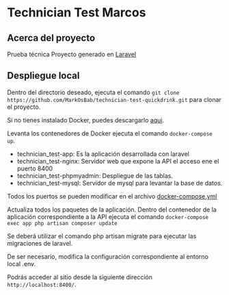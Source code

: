 # Technician Test Marcos

## Acerca del proyecto

Prueba técnica
Proyecto generado en [Laravel](https://laravel.com/)

## Despliegue local

Dentro del directorio deseado, ejecuta el comando ``` git clone https://github.com/MarkOsBab/technician-test-quickdrink.git ``` para clonar el proyecto.

Si no tienes instalado Docker, puedes descargarlo [aqui](https://docs.docker.com/desktop/).

Levanta los contenedores de Docker ejecuta el comando ``` docker-compose up ```.

* technician_test-app: Es la aplicación desarrollada con laravel
* technician_test-nginx: Servidor web que expone la API el acceso ene el puerto 8400
* technician_test-phpmyadmin: Despliegue de las tablas.
* technician_test-mysql: Servidor de mysql para levantar la base de datos.

Todos los puertos se pueden modificar en el archivo [docker-compose.yml](https://github.com/MarkOsBab/technician-test-quickdrink/blob/main/docker-compose.yml)

Actualiza todos los paquetes de la aplicación. Dentro del contenedor de la aplicación correspondiente a la API ejecuta el comando ``` docker-compose exec app php artisan composer update ```

Se deberá utilizar el comando php artisan migrate para ejecutar las migraciones de laravel.

De ser necesario, modifica la configuración correspondiente al entorno local .env.

Podrás acceder al sitio desde la siguiente dirección ``` http://localhost:8400/ ```.

